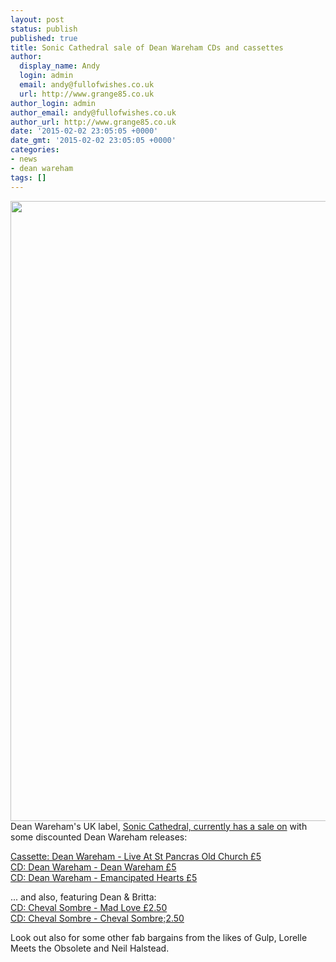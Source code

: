 ```yaml
---
layout: post
status: publish
published: true
title: Sonic Cathedral sale of Dean Wareham CDs and cassettes
author:
  display_name: Andy
  login: admin
  email: andy@fullofwishes.co.uk
  url: http://www.grange85.co.uk
author_login: admin
author_email: andy@fullofwishes.co.uk
author_url: http://www.grange85.co.uk
date: '2015-02-02 23:05:05 +0000'
date_gmt: '2015-02-02 23:05:05 +0000'
categories:
- news
- dean wareham
tags: []
---
```

<p><img src="http://media.fullofwishes.co.uk/05-dean_wareham/sleeves/dean-wareham-sonic-cathedral-cd.jpg" width="1000" height="992" class="aligncenter" /><br />
Dean Wareham's UK label, <a href="http://soniccathedral.bigcartel.com/">Sonic Cathedral, currently has a sale on</a> with some discounted Dean Wareham releases:</p>
<p><a href="http://soniccathedral.bigcartel.com/product/scr076-dean-wareham-live-at-st-pancras-old-church-mc">Cassette: Dean Wareham - Live At St Pancras Old Church &pound;5</a><br />
<a href="http://soniccathedral.bigcartel.com/product/scr075-dean-wareham-dean-wareham-cd">CD: Dean Wareham - Dean Wareham &pound;5</a><br />
<a href="http://soniccathedral.bigcartel.com/product/scr047-dean-wareham-emancipated-hearts-cd">CD: Dean Wareham - Emancipated Hearts &pound;5</a></p>
<p>... and also, featuring Dean & Britta:<br />
<a href="http://soniccathedral.bigcartel.com/product/scr050-cheval-sombre-mad-love-cd">CD: Cheval Sombre - Mad Love &pound;2.50</a><br />
<a href="http://soniccathedral.bigcartel.com/product/cd-dbl-0003-cheval-sombre-cheval-sombre-cd">CD: Cheval Sombre - Cheval Sombre;2.50</a></p>
<p>Look out also for some other fab bargains from the likes of Gulp, Lorelle Meets the Obsolete and Neil Halstead.</p>
